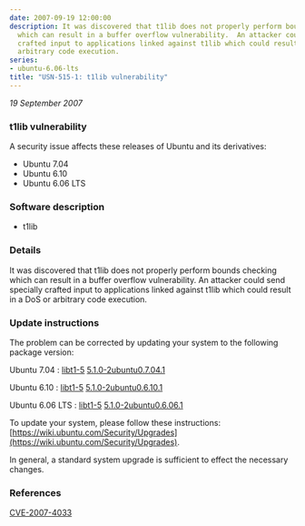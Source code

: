 ```yaml
---
date: 2007-09-19 12:00:00
description: It was discovered that t1lib does not properly perform bounds checking
  which can result in a buffer overflow vulnerability.  An attacker could send specially
  crafted input to applications linked against t1lib which could result in a DoS or
  arbitrary code execution.
series:
- ubuntu-6.06-lts
title: "USN-515-1: t1lib vulnerability"
---
```


*19 September 2007*

### t1lib vulnerability

A security issue affects these releases of Ubuntu and its derivatives:

* Ubuntu 7.04
* Ubuntu 6.10
* Ubuntu 6.06 LTS

### Software description

* t1lib 

### Details

It was discovered that t1lib does not properly perform bounds checking which can result in a buffer overflow vulnerability. An attacker could send specially crafted input to applications linked against t1lib which could result in a DoS or arbitrary code execution. 

### Update instructions

The problem can be corrected by updating your system to the following package version:

Ubuntu 7.04
 : [libt1-5](https://launchpad.net/ubuntu/+source/t1lib) <span> [5.1.0-2ubuntu0.7.04.1](https://launchpad.net/ubuntu/+source/t1lib/5.1.0-2ubuntu0.7.04.1) </span> 

Ubuntu 6.10
 : [libt1-5](https://launchpad.net/ubuntu/+source/t1lib) <span> [5.1.0-2ubuntu0.6.10.1](https://launchpad.net/ubuntu/+source/t1lib/5.1.0-2ubuntu0.6.10.1) </span> 

Ubuntu 6.06 LTS
 : [libt1-5](https://launchpad.net/ubuntu/+source/t1lib) <span> [5.1.0-2ubuntu0.6.06.1](https://launchpad.net/ubuntu/+source/t1lib/5.1.0-2ubuntu0.6.06.1) </span> 

To update your system, please follow these instructions: [https://wiki.ubuntu.com/Security/Upgrades](https://wiki.ubuntu.com/Security/Upgrades).

In general, a standard system upgrade is sufficient to effect the necessary changes. 

### References

 
 [CVE-2007-4033](http://people.ubuntu.com/~ubuntu-security/cve/CVE-2007-4033)